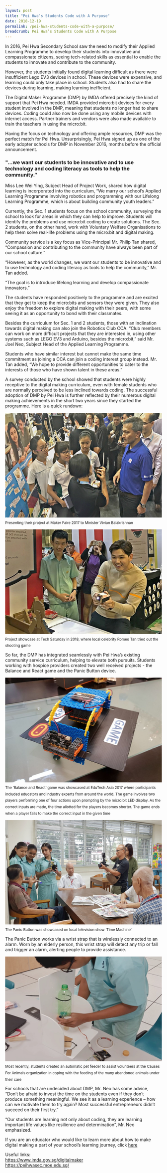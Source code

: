 ```yaml
---
layout: post
title: "Pei Hwa’s Students Code with A Purpose"
date: 2018-12-19
permalink: /pei-hwa-students-code-with-a-purpose/
breadcrumb: Pei Hwa’s Students Code with A Purpose
---
```


In 2016, Pei Hwa Secondary School saw the need to modify their Applied Learning Programme to develop their students into innovative and compassionate citizens, seeing tech-related skills as essential to enable the students to innovate and contribute to the community.

 

However, the students initially found digital learning difficult as there were insufficient Lego EV3 devices in school. These devices were expensive, and learning could only take place in school. Students also had to share the devices during learning, making learning inefficient.

 

The Digital Maker Programme (DMP) by IMDA offered precisely the kind of support that Pei Hwa needed. IMDA provided micro:bit devices for every student involved in the DMP, meaning that students no longer had to share devices. Coding could also now be done using any mobile devices with internet access. Partner trainers and vendors were also made available to train the teachers in using the micro:bit.

 

Having the focus on technology and offering ample resources, DMP was the perfect match for Pei Hwa. Unsurprisingly, Pei Hwa signed up as one of the early adopter schools for DMP in November 2016, months before the official announcement.

 <h3>"...we want our students to be innovative and to use technology and coding literacy as tools to help the community.”</h3>

Miss Lee Wei Ying, Subject Head of Project Work, shared how digital learning is incorporated into the curriculum, “We marry our school’s Applied Learning Programme involving robotics and programming with our Lifelong Learning Programme, which is about building community youth leaders.”

 

Currently, the Sec. 1 students focus on the school community, surveying the school to look for areas in which they can help to improve. Students will identify the problems and use micro:bit coding to create solutions. The Sec. 2 students, on the other hand, work with Voluntary Welfare Organisations to help them solve real-life problems using the micro:bit  and digital making.

Community service is a key focus as Vice-Principal Mr. Philip Tan shared, “Compassion and contributing to the community have always been part of our school culture.”

 

“However, as the world changes, we want our students to be innovative and to use technology and coding literacy as tools to help the community,” Mr. Tan added.

 

“The goal is to introduce lifelong learning and develop compassionate innovators.”

 

The students have responded positively to the programme and are excited that they get to keep the micro:bits and sensors they were given. They also enjoy the freedom to explore digital making with their peers, with some seeing it as an opportunity to bond with their classmates.

 

Besides the curriculum for Sec. 1 and 2 students, those with an inclination towards digital making can also join the Robotics Club CCA.  “Club members can work on more difficult projects that they are interested in, using other systems such as LEGO EV3 and Arduino, besides the micro:bit,” said Mr. Joel Neo, Subject Head of the Applied Learning Programme.

 

Students who have similar interest but cannot make the same time commitment as joining a CCA can join a coding interest group instead. Mr. Tan added, “We hope to provide different opportunities to cater to the interests of those who have shown talent in these areas.”

 

A survey conducted by the school showed that students were highly receptive to the digital making curriculum, even with female students who are normally perceived to be less inclined towards coding. The successful adoption of DMP by Pei Hwa is further reflected by their numerous digital making achievements in the short two years since they started the programme. Here is a quick rundown:

![pei-hwa-students-code-with-a-purpose](/images/stories/features/pei-hwa-students-code-with-a-purpose/pei-hwa-students-code-with-a-purpose1.JPG)<sub>Presenting their project at Maker Faire 2017 to Minister Vivian Balakrishnan</sub>

![pei-hwa-students-code-with-a-purpose](/images/stories/features/pei-hwa-students-code-with-a-purpose/pei-hwa-students-code-with-a-purpose2.jpg)
<sub>Project showcase at Tech Saturday in 2018, where local celebrity Romeo Tan tried out the shooting game</sub>
 
 So far, the DMP has integrated seamlessly with Pei Hwa’s existing community service curriculum, helping to elevate both pursuits. Students working with hospice providers created two well received projects - the Balance and React game and the Panic Button device.
 
![pei-hwa-students-code-with-a-purpose](/images/stories/features/pei-hwa-students-code-with-a-purpose/pei-hwa-students-code-with-a-purpose3.jpg)
<sub>The ‘Balance and React’ game was showcased at EduTech Asia 2017 where participants included educators and industry experts from around the world. The game involves two players performing one of four actions upon prompting by the micro:bit LED display. As the correct inputs are made, the time allotted for the players becomes shorter. The game ends when a player fails to make the correct input in the given time</sub>
 
![pei-hwa-students-code-with-a-purpose](/images/stories/features/pei-hwa-students-code-with-a-purpose/pei-hwa-students-code-with-a-purpose4.jpg)
<sub>The Panic Button was showcased on local television show ‘Time Machine’</sub>
 
 The Panic Button works via a wrist strap that is wirelessly connected to an alarm. Worn by an elderly person, this wrist strap will detect any trip or fall and trigger an alarm, alerting people to provide assistance.
 
![pei-hwa-students-code-with-a-purpose](/images/stories/features/pei-hwa-students-code-with-a-purpose/pei-hwa-students-code-with-a-purpose5.jpg)
<sub>Most recently, students created an automatic pet feeder to assist volunteers at the Causes For Animals organization in coping with the feeding of the many abandoned animals under their care</sub>
 
 For schools that are undecided about DMP, Mr. Neo has some advice, “Don’t be afraid to invest the time on the students even if they don’t produce something meaningful. We see it as a learning experience – how can we motivate them to try again? Most successful entrepreneurs didn’t succeed on their first try.”

 

“Our students are learning not only about coding, they are learning important life values like resilience and determination”, Mr. Neo emphasized.

 

If you are an educator who would like to learn more about how to make digital making a part of your school’s learning journey, click [here](/in-schools/digital-maker/overview/)
       

Useful links:<br>
https://www.imda.gov.sg/digitalmaker<br>
https://peihwasec.moe.edu.sg/<br>

